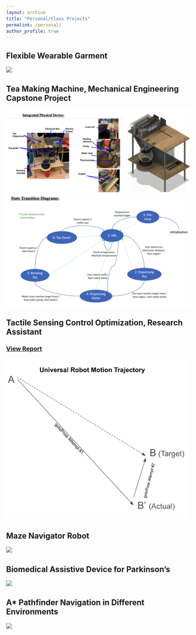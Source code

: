 ```yaml
---
layout: archive
title: "Personal/Class Projects"
permalink: /personal/
author_profile: true
---
```

## Flexible Wearable Garment
<img src="/files/personal/1.pdf"><br>

## Tea Making Machine, Mechanical Engineering Capstone Project
<img src="/files/personal/teamachine2.pdf" width="600"><br>
<img src="/files/personal/teamachine.pdf" width="600"><br>

## Tactile Sensing Control Optimization, Research Assistant
### [View Report](https://docs.google.com/document/d/19N0jAA_bwLHm9t842TZ42jjwXDzBPo-nJz1gyBxMMus/edit?usp=sharing)
<img src="/files/research/tactilesensing.pdf" width="500"><br>

## Maze Navigator Robot 
<img src="/files/personal/3.pdf"><br>

## Biomedical Assistive Device for Parkinson’s
<img src="/files/personal/4.pdf"><br>

## A* Pathfinder Navigation in Different Environments
<img src="/files/personal/5.pdf"><br>


